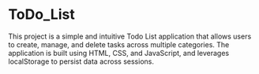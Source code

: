 # ToDo_List
This project is a simple and intuitive Todo List application that allows users to create, manage, and delete tasks across multiple categories. The application is built using HTML, CSS, and JavaScript, and leverages localStorage to persist data across sessions.
